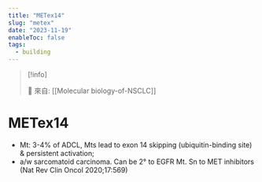 ```yaml
---
title: "METex14"
slug: "metex"
date: "2023-11-19"
enableToc: false
tags:
  - building
---
```


> [!info]
>
> 🌱 來自: [[Molecular biology-of-NSCLC]]

# METex14

- Mt: 3-4% of ADCL, Mts lead to exon 14 skipping (ubiquitin-binding site) & persistent activation;
- a/w sarcomatoid carcinoma. Can be 2° to EGFR Mt. Sn to MET inhibitors (Nat Rev Clin Oncol 2020;17:569)

